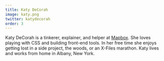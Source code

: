```yaml
---
title: Katy DeCorah
image: katy.png
twitter: katydecorah
order: 3
---
```


Katy DeCorah is a tinkerer, explainer, and helper at [Mapbox](https://www.mapbox.com/). She loves playing with CSS and building front-end tools. In her free time she enjoys getting lost in a side project, the woods, or an X-Files marathon. Katy lives and works from home in Albany, New York.
